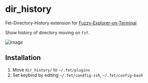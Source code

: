 # dir_history
Fet-Directory-History extension for [Fuzzy-Explorer-on-Terminal](https://github.com/Fuzzy-Explorer/Fuzzy-Explorer-on-Terminal)

Show history of directory moving on `fzf`.

![image](https://user-images.githubusercontent.com/55144709/102036998-7abf9080-3e07-11eb-991f-19e670e993e4.png)

## Installation
1. Move `dir_history/` to `~/.fet/plugins`
1. Set keybind by editing `~/.fet/condfig-zsh`, `~/.fet/config-bash`
